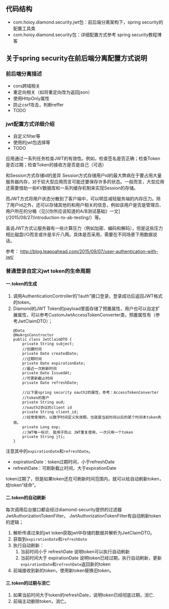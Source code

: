 ## 代码结构
* com.hoioy.diamond.security.jwt包：前后端分离架构下，spring security的配置工具类
* com.hoioy.diamond.security包：详细配置方式参考 spring security教程博客

## 关于spring security在前后端分离配置方式说明

### 前后端分离描述
* cors跨域相关
* 重定向相关（如将重定向改为返回json）
* 使用HttpOnly属性
* 防止csrf攻击，判断reffer
* TODO

### jwt配置方式详细介绍
* 自定义filter等
* 使用的jwt包选择等
* TODO

应用通过一系列任务检查JWT的有效性。例如，检查签名是否正确；检查Token是否过期；检查Token的接收方是否是自己（可选）

和Session方式存储id的差异
Session方式存储用户id的最大弊病在于要占用大量服务器内存，对于较大型应用而言可能还要保存许多的状态。一般而言，大型应用还需要借助一些KV数据库和一系列缓存机制来实现Session的存储。

而JWT方式将用户状态分散到了客户端中，可以明显减轻服务端的内存压力。除了用户id之外，还可以存储其他的和用户相关的信息，例如该用户是否是管理员、用户所在的分桶（见[《你所应该知道的A/B测试基础》一文](/2015/08/27/introduction-to-ab-testing/）等。

虽说JWT方式让服务器有一些计算压力（例如加密、编码和解码），但是这些压力相比磁盘I/O而言或许是半斤八两。具体是否采用，需要在不同场景下用数据说话。

参考：
http://blog.leapoahead.com/2015/09/07/user-authentication-with-jwt/

### 普通登录自定义jwt token的生命周期
#### 一.token的生成
1. 调用AuthenticationController的“/auth”接口登录，登录成功后返回JWT格式的token。
1. Diamond的JWT Token的payload里面存储了预置属性，用户也可以自定扩展属性，可以参考CustomJwtAccessTokenConverter类，预置属性有（参考JwtClaimDTO）；
    ```
    @Data
    @NoArgsConstructor
    public class JwtClaimDTO {
        private String subject;
        //创建时间
        private Date createdDate;
        //过期时间
        private Date expirationDate;
        //最近一次刷新时间
        private Date IssuedAt;
        //可更新截止时间
        private Date refreshDate;
    
        //以下是spring security oauth2的属性，参考：AccessTokenConverter
        //token的客户
        private String aud;
        //oauth2协议的client id
        private String client_id;
        //经常使用的，以数字时间定义失效期，也就是当前时间以后的某个时间本token失效。
        private Long exp;
        //JWT唯一标识. 能用于防止 JWT重复使用，一次只用一个token
        private String jti;
    }
    ```
注意其中的`expirationDate`和`refreshDate`。
* expirationDate：token过期时间，小于refreshDate
* refreshDate：可刷新截止时间，大于expirationDate

token过期了，但是如果token还在可刷新时间范围内，就可以给自动刷新token，
给token“续命”。

#### 二.token的自动刷新
每次调用后台接口都会经过diamond-security提供的过滤器 JwtAuthorizationTokenFilter。
JwtAuthorizationTokenFilter有自动刷新token的逻辑；
1. 解析传递过来的jwt token获取jwt中存储的数据并解析为JwtClaimDTO。
1. 获取到`expirationDate`和`refreshDate`
1. 执行自动刷新：
    1. 当前时间小于 refreshDate 说明token可以执行自动刷新
    1. 当前时间大于 expirationDate 说明token已经过期，执行自动刷新，更新`expirationDate`和`refreshDate`返回新的token
1. 前端接收到新的token，使用新token替换旧token。

#### 三.token的过期与消亡
1. 如果当前时间大于token的refreshDate，说明token已经彻底过期，消亡.
1. 前端主动删除token，消亡。